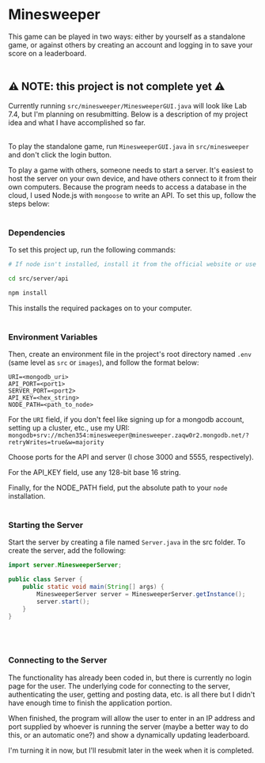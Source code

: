 # Minesweeper #
This game can be played in two ways: either by yourself as a standalone game, or against others by creating an account and logging in to save your score on a leaderboard.<br>​


## ⚠️ NOTE: this project is not complete yet ⚠️ ##
Currently running `src/minesweeper/MinesweeperGUI.java` will look like Lab 7.4, but I'm planning on resubmitting. Below is a description of my project idea and what I have accomplished so far.

<br>To play the standalone game, run `MinesweeperGUI.java` in `src/minesweeper` and don't click the login button. 

To play a game with others, someone needs to start a server. It's easiest to host the server on your own device, and have others connect to it from their own computers. Because the program needs to access a database in the cloud, I used Node.js with `mongoose` to write an API. To set this up, follow the steps below: <br>​

### Dependencies ###
To set this project up, run the following commands:
```bash
# If node isn't installed, install it from the official website or use a package manager

cd src/server/api

npm install
```

This installs the required packages on to your computer.<br>​

### Environment Variables ###
Then, create an environment file in the project's root directory named `.env` (same level as `src` or `images`), and follow the format below:
```
URI=<mongodb_uri>
API_PORT=<port1>
SERVER_PORT=<port2>
API_KEY=<hex_string>
NODE_PATH=<path_to_node>
```

For the `URI` field, if you don't feel like signing up for a mongodb account, setting up a cluster, etc., use my URI: `mongodb+srv://mchen354:minesweeper@minesweeper.zaqw0r2.mongodb.net/?retryWrites=true&w=majority`

Choose ports for the API and server (I chose 3000 and 5555, respectively).

For the API_KEY field, use any 128-bit base 16 string.

Finally, for the NODE_PATH field, put the absolute path to your `node` installation.
<br>​


### Starting the Server ###
Start the server by creating a file named `Server.java` in the src folder. To create the server, add the following:

```java
import server.MinesweeperServer;

public class Server {
    public static void main(String[] args) {
		MinesweeperServer server = MinesweeperServer.getInstance();
		server.start();
	}
}
```
<br>​


### Connecting to the Server ###
The functionality has already been coded in, but there is currently no login page for the user. The underlying code for connecting to the server, authenticating the user, getting and posting data, etc. is all there but I didn't have enough time to finish the application portion.

When finished, the program will allow the user to enter in an IP address and port supplied by whoever is running the server (maybe a better way to do this, or an automatic one?) and show a dynamically updating leaderboard.

I'm turning it in now, but I'll resubmit later in the week when it is completed.
